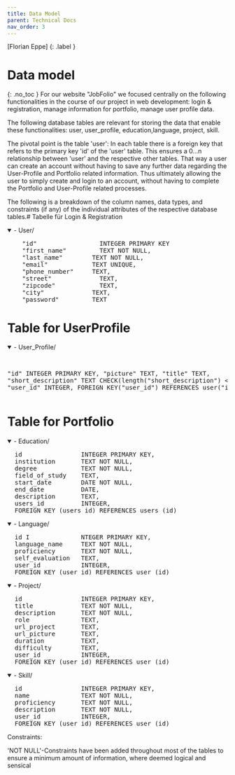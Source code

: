 ```yaml
---
title: Data Model
parent: Technical Docs
nav_order: 3
---
```


[Florian Eppe]
{: .label }

# Data model
{: .no_toc }
For our website "JobFolio" we focused centrally on the following functionalities in the course of our project in web development: login & registration, manage information for portfolio, manage user profile data.

The following database tables are relevant for storing the data that enable these functionalities: user, user_profile, education,language, project, skill.

The pivotal point is the table 'user': In each table there is a foreign key that refers to the primary key 'id' of the 'user' table. This ensures a 0...n relationship between 'user' and the respective other tables. That way a user can create an account without having to save any further data regarding the User-Profile and Portfolio related information. Thus ultimately allowing the user to simply create and login to an account, without having to complete the Portfolio and User-Profile related processes.

The following is a breakdown of the column names, data types, and constraints (if any) of the individual attributes of the respective database tables.# Tabelle für Login & Registration

<details open markdown="block">
<summary>- User/</summary>
<pre>
	"id"	             INTEGER PRIMARY KEY
	"first_name"	     TEXT NOT NULL,
	"last_name"	       TEXT NOT NULL,
	"email"	           TEXT UNIQUE,
	"phone_number"	   TEXT,
	"street"	         TEXT,
	"zipcode"	         TEXT,
	"city"	           TEXT,
	"password"	       TEXT  
</pre>
</details>


# Table for UserProfile

<details open markdown="block">
<summary>- User_Profile/</summary>
<pre>

  "id"                INTEGER PRIMARY KEY,
  "picture"           TEXT,
  "title"             TEXT,
  "short_description" TEXT CHECK(length("short_description") <= 500),
  "user_id"           INTEGER,
  FOREIGN KEY("user_id") REFERENCES user("id")
</pre>
</details>

# Table for Portfolio

<details open markdown="block">
<summary>- Education/</summary>
<pre>
  id                INTEGER PRIMARY KEY,
  institution       TEXT NOT NULL,
  degree            TEXT NOT NULL,
  field_of_study    TEXT,
  start_date        DATE NOT NULL,
  end_date          DATE,
  description       TEXT,
  users_id          INTEGER,
  FOREIGN KEY (users_id) REFERENCES users (id)
</pre>
</details>
<details open markdown="block">
<summary>- Language/</summary>
<pre>
  id I              NTEGER PRIMARY KEY,
  language_name     TEXT NOT NULL,
  proficiency       TEXT NOT NULL,
  self_evaluation   TEXT,
  user_id           INTEGER,
  FOREIGN KEY (user_id) REFERENCES user (id)
</pre>
</details>

<details open markdown="block">
<summary>- Project/</summary>
<pre>
  id                INTEGER PRIMARY KEY,
  title             TEXT NOT NULL,
  description       TEXT NOT NULL,
  role              TEXT,
  url_project       TEXT,
  url_picture       TEXT,
  duration          TEXT,
  difficulty        TEXT,
  user_id           INTEGER,
  FOREIGN KEY (user_id) REFERENCES user (id)
</pre>
</details>

<details open markdown="block">
<summary>- Skill/</summary>
<pre>
  id                INTEGER PRIMARY KEY,
  name              TEXT NOT NULL,
  proficiency       TEXT NOT NULL,
  description       TEXT NOT NULL,
  user_id           INTEGER,
  FOREIGN KEY (user_id) REFERENCES user (id)
</pre>
</details>

Constraints: 

'NOT NULL'-Constraints have been added throughout most of the tables to ensure a minimum amount of information, where deemed logical and sensical

